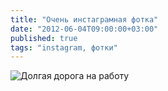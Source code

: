 ```yaml
---
title: "Очень инстаграмная фотка"
date: "2012-06-04T09:00:00+03:00"
published: true
tags: "instagram, фотки"
---
```


![Долгая дорога на работу](http://c358655.r55.cf1.rackcdn.com/instagram_waytooffice.jpg "Долгая дорога на работу")